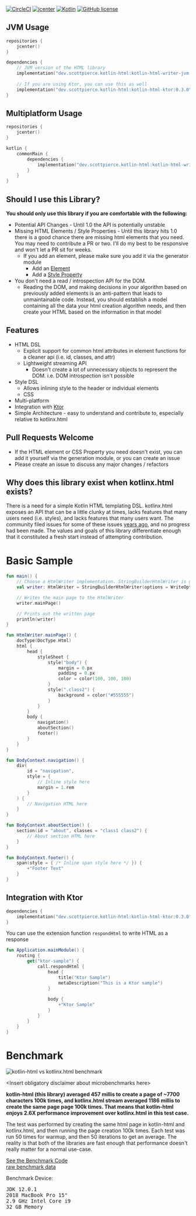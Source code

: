 [![CircleCI](https://circleci.com/gh/ScottPierce/kotlin-html/tree/master.svg?style=svg)](https://circleci.com/gh/ScottPierce/kotlin-html/tree/master)
[![jcenter](https://api.bintray.com/packages/scottpierce/maven/kotlin-html/images/download.svg?version=0.3.0)](https://bintray.com/beta/#/scottpierce/maven/kotlin-html/0.3.0?tab=overview)
[![Kotlin](https://img.shields.io/badge/Kotlin-1.3.50-green.svg)](https://kotlinlang.org/)
[![GitHub license](https://img.shields.io/badge/license-Apache%20License%202.0-green.svg?style=flat)](https://www.apache.org/licenses/LICENSE-2.0)
<!---
This entire library is inline functions, and Jacoco doesn't show inline functions code coverage correctly: https://github.com/jacoco/jacoco/issues/654
[![codecov](https://codecov.io/gh/ScottPierce/kotlin-html/branch/master/graph/badge.svg)](https://codecov.io/gh/ScottPierce/kotlin-html)
-->

## JVM Usage
```Kotlin
repositories {
    jcenter()
}

dependencies {
    // JVM version of the HTML library
    implementation("dev.scottpierce.kotlin-html:kotlin-html-writer-jvm:0.3.0")
    
    // If you are using Ktor, you can use this as well
    implementation("dev.scottpierce.kotlin-html:kotlin-html-ktor:0.3.0")
}
```

## Multiplatform Usage
```Kotlin
repositories {
    jcenter()
}

kotlin {
    commonMain {
        dependencies {
            implementation("dev.scottpierce.kotlin-html:kotlin-html-writer:0.3.0")
        }    
    }
}
```

## Should I use this Library?
**You should only use this library if you are comfortable with the following:**
* Potential API Changes - Until 1.0 the API is potentially unstable
* Missing HTML Elements / Style Properties - Until this library hits 1.0 there is a good chance there are missing html elements that you
need. You may need to contribute a PR or two. I'll do my best to be responsive and won't let a PR sit for weeks.
    * If you add an element, please make sure you add it via the generator module
        * Add an [Element](./kotlin-html/blob/master/kotlin-html-generator/src/main/kotlin/dev/scottpierce/html/generate/model/Element.kt)
        * Add a [Style Property](./kotlin-html/blob/master/kotlin-html-generator/src/main/kotlin/dev/scottpierce/html/generate/model/StyleProperty.kt)
* You don't need a read / introspection API for the DOM.
    * Reading the DOM, and making decisions in your algorithm based 
    on previously added elements is an anti-pattern that leads to unmaintainable code. Instead, you should establish a model
    containing all the data your html creation algorithm needs, and then create your HTML based on the information in that 
    model

## Features
* HTML DSL
    * Explicit support for common html attributes in element functions for a cleaner api (i.e. id, classes, and attr)
    * Lightweight streaming API
        * Doesn't create a lot of unnecessary objects to represent the DOM. i.e. DOM introspection isn't possible
* Style DSL
    * Allows inlining style to the header or individual elements
    * CSS
* Multi-platform
* Integration with [Ktor](https://ktor.io/)
* Simple Architecture - easy to understand and contribute to, especially relative to kotlinx.html
    
## Pull Requests Welcome
* If the HTML element or CSS Property you need doesn't exist, you can add it yourself via the generation module, 
or you can create an issue
* Please create an issue to discuss any major changes / refactors

## Why does this library exist when kotlinx.html exists?
There is a need for a simple Kotlin HTML templating DSL. kotlinx.html exposes an API that can be a little clunky at 
times, lacks features that many users need (i.e. styles), and lacks features that many users want. 
The community filed issues for some of these issues [years ago](https://github.com/Kotlin/kotlinx.html/issues/31), 
and no progress had been made. The values and goals of this library differentiate enough that it constituted a fresh 
start instead of attempting contribution.

# Basic Sample
```Kotlin
fun main() {
    // Choose a HtmlWriter implementation. StringBuilderHtmlWriter is good for testing.
    val writer: HtmlWriter = StringBuilderHtmlWriter(options = WriteOptions.default)

    // Writes the main page to the HtmlWriter
    writer.mainPage()

    // Prints out the written page
    println(writer)
}

fun HtmlWriter.mainPage() {
    docType(DocType.Html)
    html {
        head {
            styleSheet {
                style("body") {
                    margin = 0.px
                    padding = 0.px
                    color = color(100, 100, 100)
                }
                style(".class2") {
                    background = color("#555555")
                }
            }
        }
        body {
            navigation()
            aboutSection()
            footer()
        }
    }
}

fun BodyContext.navigation() {
    div(
        id = "navigation",
        style = {
            // Inline style here
            margin = 1.rem
        }
    ) {
        // Navigation HTML here
    }
}

fun BodyContext.aboutSection() {
    section(id = "about", classes = "class1 class2") {
        // About section HTML here
    }
}

fun BodyContext.footer() {
    span(style = { /* Inline span style here */ }) {
        +"Footer Text"
    }
}
```

## Integration with Ktor
``` Kotlin
dependencies {
    implementation("dev.scottpierce.kotlin-html:kotlin-html-ktor:0.3.0")
}
```

You can use the extension function `respondHtml` to write HTML as a response
```Kotlin
fun Application.mainModule() {
    routing {
        get("ktor-sample") {
            call.respondHtml {
                head {
                    title("Ktor Sample")
                    metaDescription("This is a Ktor sample")
                }
                
                body {
                    +"Ktor Sample"
                }
            }
        }
    }
}
```

# Benchmark
![kotlin-html vs kotlinx.html benchmark](https://docs.google.com/spreadsheets/d/e/2PACX-1vSzaUiakNFkWywUTO63oSOg1uMoHrs62wju4oDyzeAcK7RsPfyuS4S7OsVp7sba007QVYf3GoE0nA9j/pubchart?oid=492427110&format=image)

\<Insert obligatory disclaimer about microbenchmarks here\>

**kotlin-html (this library) averaged 457 millis to create a page of ~7700 characters 100k times, and kotlinx.html 
stream averaged 1186 millis to create the same page page 100k times. That means that kotlin-html enjoys 2.6X performance 
improvement over kotlinx.html in this test case.**
 
The test was performed by creating the same html page in kotlin-html and kotlinx.html, and then running the page creation 100k 
times. Each test was run 50 times for warmup, and then 50 iterations to get an average. The reality is that both of the 
libraries are fast enough that performance doesn't really matter for a normal use-case.

[See the Benchmark Code](./benchmark/src/main/kotlin/dev/scottpierce/html/benchmark/ThreadedBenchmark.kt)<br>
[raw benchmark data](https://docs.google.com/spreadsheets/d/1Yx_RiqxU4Hm9MxfH71YqVj2fiklrUqYSDkiiFVbBKis/edit?usp=sharing)

Benchmark Device:
<pre>
JDK 12.0.1
2018 MacBook Pro 15"
2.9 GHz Intel Core i9
32 GB Memory
</pre>
